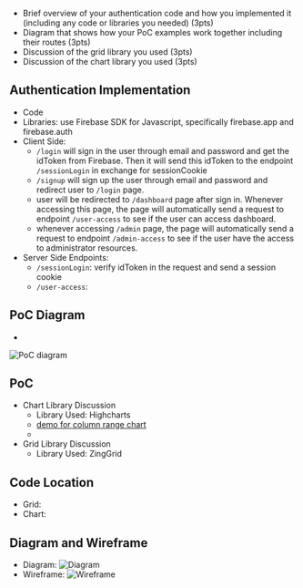 -   Brief overview of your authentication code and how you implemented it (including any code or libraries you needed) (3pts)
-   Diagram that shows how your PoC examples work together including their routes (3pts)
-   Discussion of the grid library you used (3pts)
-   Discussion of the chart library you used (3pts)

## Authentication  Implementation
- Code
- Libraries: use Firebase SDK for Javascript, specifically firebase.app and firebase.auth 
- Client Side:
	- `/login` will sign in the user through email and password and get the idToken from Firebase. Then it will send this idToken to the endpoint `/sessionLogin` in exchange for sessionCookie
	- `/signup` will sign up the user through email and password and redirect user to `/login` page.
	- user will be redirected to `/dashboard` page after sign in. Whenever accessing this page, the page will automatically send a request to endpoint `/user-access` to see if the user can access dashboard.
	- whenever accessing `/admin` page, the page will automatically send a request to endpoint `/admin-access` to see if the user have the access to administrator resources.
- Server Side Endpoints:
	- `/sessionLogin`: verify idToken in the request and send a session cookie
	- `/user-access`:


## PoC Diagram
-	
![PoC diagram](https://github.com/jis216/jis216.github.io/blob/master/demo_imgs/poc-diagram.jpg)

## PoC
- Chart Library Discussion
	- Library Used: Highcharts
	- [demo for column range chart]([https://www.highcharts.com/demo/columnrange/dark-unica(https://www.highcharts.com/demo/columnrange/dark-unica))
	- 
- Grid Library Discussion
	- Library Used: ZingGrid

## Code Location
- Grid:
- Chart:
	
## Diagram and Wireframe
- Diagram:
![Diagram](https://github.com/jis216/jis216.github.io/blob/master/demo_imgs/diagram.png)
- Wireframe:
![Wireframe](https://github.com/jis216/jis216.github.io/blob/master/demo_imgs/wireframe.png)
<!--stackedit_data:
eyJoaXN0b3J5IjpbLTIwNTMxNzY4MiwtNjQ3NDg5NDUxLC0xOD
IxMTE5MzgzXX0=
-->